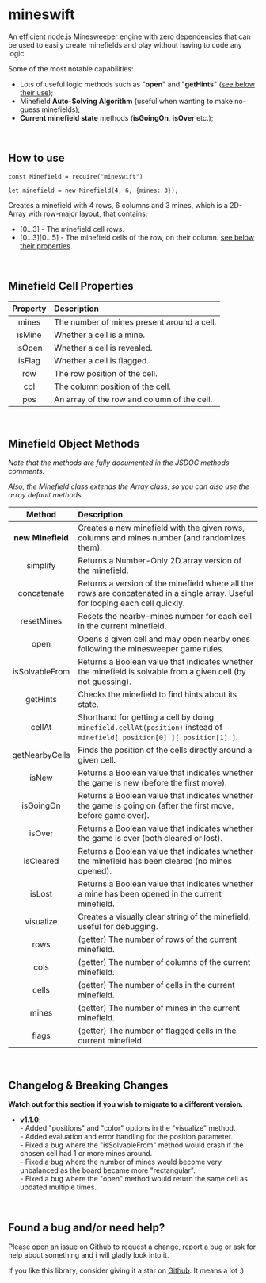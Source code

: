 # mineswift
An efficient node.js Minesweeper engine with zero dependencies that can be used to easily create minefields and play without having to code any logic.

Some of the most notable capabilities:
- Lots of useful logic methods such as "**open**" and "**getHints**" ([see below their use](#minefield-object-methods));
- Minefield **Auto-Solving Algorithm** (useful when wanting to make no-guess minefields);
- **Current minefield state** methods (**isGoingOn**, **isOver** etc.);

&nbsp;
## How to use
```
const Minefield = require("mineswift")

let minefield = new Minefield(4, 6, {mines: 3});
```

Creates a minefield with 4 rows, 6 columns and 3 mines, which is a 2D-Array with row-major layout, that contains:
- [0...3]               - The minefield cell rows.
- [0...3][0...5]        - The minefield cells of the row, on their column. [see below their properties](#minefield-cell-properties).

&nbsp;
## Minefield Cell Properties
| Property | Description
|:-:       |:-
| mines    | The number of mines present around a cell.
| isMine   | Whether a cell is a mine.
| isOpen   | Whether a cell is revealed.
| isFlag   | Whether a cell is flagged.
| row      | The row position of the cell.
| col      | The column position of the cell.
| pos      | An array of the row and column of the cell.

&nbsp;
## Minefield Object Methods
*Note that the methods are fully documented in the JSDOC methods comments.*

*Also, the Minefield class extends the Array class, so you can also use the array default methods.*

| Method            | Description
|:-:                |:-
| **new Minefield** | Creates a new minefield with the given rows, columns and mines number (and randomizes them).
| simplify          | Returns a Number-Only 2D array version of the minefield.
| concatenate       | Returns a version of the minefield where all the rows are concatenated in a single array. Useful for looping each cell quickly.
| resetMines        | Resets the nearby-mines number for each cell in the current minefield.
| open              | Opens a given cell and may open nearby ones following the minesweeper game rules.
| isSolvableFrom    | Returns a Boolean value that indicates whether the minefield is solvable from a given cell (by not guessing).
| getHints          | Checks the minefield to find hints about its state.
| cellAt            | Shorthand for getting a cell by doing `minefield.cellAt(position)` instead of `minefield[ position[0] ][ position[1] ]`.
| getNearbyCells    | Finds the position of the cells directly around a given cell.
| isNew             | Returns a Boolean value that indicates whether the game is new (before the first move).
| isGoingOn         | Returns a Boolean value that indicates whether the game is going on (after the first move, before game over).
| isOver            | Returns a Boolean value that indicates whether the game is over (both cleared or lost).
| isCleared         | Returns a Boolean value that indicates whether the minefield has been cleared (no mines opened).
| isLost            | Returns a Boolean value that indicates whether a mine has been opened in the current minefield.
| visualize         | Creates a visually clear string of the minefield, useful for debugging.
| rows              | (getter) The number of rows of the current minefield.
| cols              | (getter) The number of columns of the current minefield.
| cells             | (getter) The number of cells in the current minefield.
| mines             | (getter) The number of mines in the current minefield.
| flags             | (getter) The number of flagged cells in the current minefield.

&nbsp;
## Changelog & Breaking Changes
**Watch out for this section if you wish to migrate to a different version.** <br>

- **v1.1.0**:
<br>- Added "positions" and "color" options in the "visualize" method.
<br>- Added evaluation and error handling for the position parameter.
<br>- Fixed a bug where the "isSolvableFrom" method would crash if the chosen cell had 1 or more mines around.
<br>- Fixed a bug where the number of mines would become very unbalanced as the board became more "rectangular".
<br>- Fixed a bug where the "open" method would return the same cell as updated multiple times.

&nbsp;
## Found a bug and/or need help?
Please [open an issue](https://github.com/zWolfrost/mineswift/issues) on Github to request a change, report a bug or ask for help about something and i will gladly look into it.

If you like this library, consider giving it a star on [Github](https://github.com/zWolfrost/mineswift). It means a lot :)